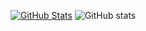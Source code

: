 [![GitHub Stats](https://github-readme-streak-stats.herokuapp.com?user=elloello&theme=merko&hide_border=true)](https://git.io/streak-stats)
![GitHub stats](https://github-readme-stats.vercel.app/api?username=elloello&hide_border=true&count_private=true&theme=merko&show_icons=true)
